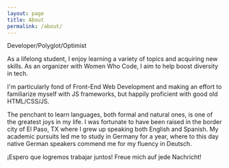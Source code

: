 ```yaml
---
layout: page
title: About
permalink: /about/
---
```


Developer/Polyglot/Optimist

As a lifelong student, I enjoy learning a variety of topics and acquiring new skills. As an organizer with Women Who Code, I aim to help boost diversity in tech.

I'm particularly fond of Front-End Web Development and making an effort to familiarize myself with JS frameworks, but happily proficient with good old HTML/CSS/JS.

The penchant to learn languages, both formal and natural ones, is one of the greatest joys in my life. I was fortunate to have been raised in the border city of El Paso, TX where I grew up speaking both English and Spanish. My academic pursuits led me to study in Germany for a year, where to this day native German speakers commend me for my fluency in Deutsch.

¡Espero que logremos trabajar juntos! Freue mich auf jede Nachricht!
